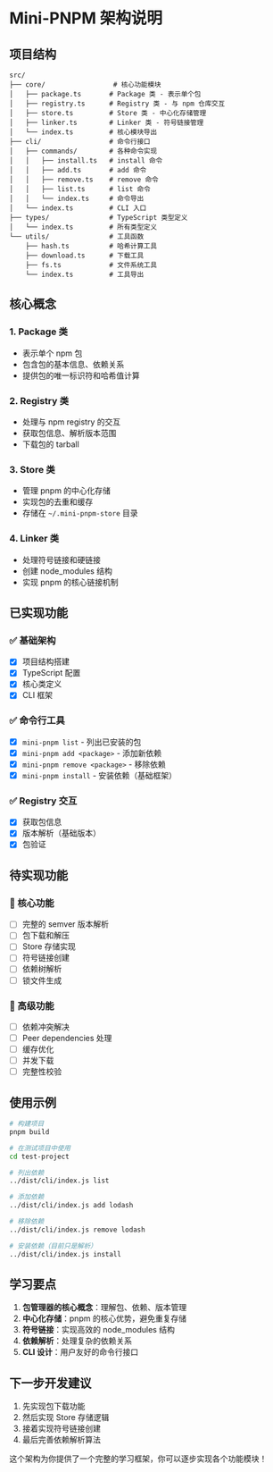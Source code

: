 # Mini-PNPM 架构说明

## 项目结构

```
src/
├── core/                 # 核心功能模块
│   ├── package.ts       # Package 类 - 表示单个包
│   ├── registry.ts      # Registry 类 - 与 npm 仓库交互
│   ├── store.ts         # Store 类 - 中心化存储管理
│   ├── linker.ts        # Linker 类 - 符号链接管理
│   └── index.ts         # 核心模块导出
├── cli/                 # 命令行接口
│   ├── commands/        # 各种命令实现
│   │   ├── install.ts   # install 命令
│   │   ├── add.ts       # add 命令
│   │   ├── remove.ts    # remove 命令
│   │   ├── list.ts      # list 命令
│   │   └── index.ts     # 命令导出
│   └── index.ts         # CLI 入口
├── types/               # TypeScript 类型定义
│   └── index.ts         # 所有类型定义
└── utils/               # 工具函数
    ├── hash.ts          # 哈希计算工具
    ├── download.ts      # 下载工具
    ├── fs.ts            # 文件系统工具
    └── index.ts         # 工具导出
```

## 核心概念

### 1. Package 类
- 表示单个 npm 包
- 包含包的基本信息、依赖关系
- 提供包的唯一标识符和哈希值计算

### 2. Registry 类
- 处理与 npm registry 的交互
- 获取包信息、解析版本范围
- 下载包的 tarball

### 3. Store 类
- 管理 pnpm 的中心化存储
- 实现包的去重和缓存
- 存储在 `~/.mini-pnpm-store` 目录

### 4. Linker 类
- 处理符号链接和硬链接
- 创建 node_modules 结构
- 实现 pnpm 的核心链接机制

## 已实现功能

### ✅ 基础架构
- [x] 项目结构搭建
- [x] TypeScript 配置
- [x] 核心类定义
- [x] CLI 框架

### ✅ 命令行工具
- [x] `mini-pnpm list` - 列出已安装的包
- [x] `mini-pnpm add <package>` - 添加新依赖
- [x] `mini-pnpm remove <package>` - 移除依赖
- [x] `mini-pnpm install` - 安装依赖（基础框架）

### ✅ Registry 交互
- [x] 获取包信息
- [x] 版本解析（基础版本）
- [x] 包验证

## 待实现功能

### 🚧 核心功能
- [ ] 完整的 semver 版本解析
- [ ] 包下载和解压
- [ ] Store 存储实现
- [ ] 符号链接创建
- [ ] 依赖树解析
- [ ] 锁文件生成

### 🚧 高级功能
- [ ] 依赖冲突解决
- [ ] Peer dependencies 处理
- [ ] 缓存优化
- [ ] 并发下载
- [ ] 完整性校验

## 使用示例

```bash
# 构建项目
pnpm build

# 在测试项目中使用
cd test-project

# 列出依赖
../dist/cli/index.js list

# 添加依赖
../dist/cli/index.js add lodash

# 移除依赖
../dist/cli/index.js remove lodash

# 安装依赖（目前只是解析）
../dist/cli/index.js install
```

## 学习要点

1. **包管理器的核心概念**：理解包、依赖、版本管理
2. **中心化存储**：pnpm 的核心优势，避免重复存储
3. **符号链接**：实现高效的 node_modules 结构
4. **依赖解析**：处理复杂的依赖关系
5. **CLI 设计**：用户友好的命令行接口

## 下一步开发建议

1. 先实现包下载功能
2. 然后实现 Store 存储逻辑
3. 接着实现符号链接创建
4. 最后完善依赖解析算法

这个架构为你提供了一个完整的学习框架，你可以逐步实现各个功能模块！ 